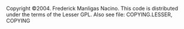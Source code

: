 Copyright ©2004. Frederick Manligas Nacino. This code is distributed under the terms of the Lesser GPL.
Also see file: COPYING.LESSER, COPYING
